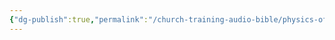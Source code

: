 ```yaml
---
{"dg-publish":true,"permalink":"/church-training-audio-bible/physics-of-sound/advanced-sound-physics-reflections-and-space/"}
---
```


